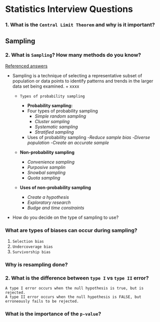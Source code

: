 # Statistics Interview Questions

### 1. What is the `Central Limit Theorem` and why is it important?

## Sampling
### 2. What is `Sampling`? How many methods do you know? 
[Referenced answers](https://www.questionpro.com/blog/types-of-sampling-for-social-research/)

- Sampling is a technique of selecting a representative subset of population or data points to identify patterns and trends in the larger data set being examined. + xxxx

    - `Types of probability sampling`
        - **Probability sampling:** 
        - Four types of probability sampling
            - *Simple random sampling*
            - *Cluster sampling*
            - *Systematic sampling*
            - *Stratified sampling*
        - Uses of probability sampling
            -*Reduce sample bias*
            -*Diverse population*
            -*Create an accurate sample*

    - **Non-probability sampling**
        - *Convenience sampling*
        - *Purposive samplin*
        - *Snowbal sampling*
        - *Quota sampling*
    
    - **Uses of non-probability sampling**
        - *Create a hypothesis*
        - *Exploratory research*
        - *Budge and time constraints*

- How do you decide on the type of sampling to use?

### What are types of biases can occur during sampling?
1. `Selection bias`
2. `Undercoverage bias`
3. `Survivorship bias`

### Why is resampling done?



### 2. What is the difference between `type I` vs `type II` error?

    A type I error occurs when the null hypothesis is true, but is rejected.
    A type II error occurs when the null hypothesis is FALSE, but erroneously fails to be rejected.


### What is the importance of the `p-value`?




